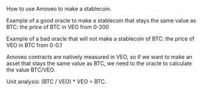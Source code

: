 How to use Amoveo to make a stablecoin.


Example of a good oracle to make a stablecoin that stays the same value as BTC: the price of BTC in VEO from 0-200

Example of a bad oracle that will not make a stablecoin of BTC: the price of VEO in BTC from 0-0.1


Amoveo contracts are natively measured in VEO, so if we want to make an asset that stays the same value as BTC, we need to the oracle to calculate the value BTC/VEO.

Unit analysis:
(BTC / VEO) * VEO = BTC.